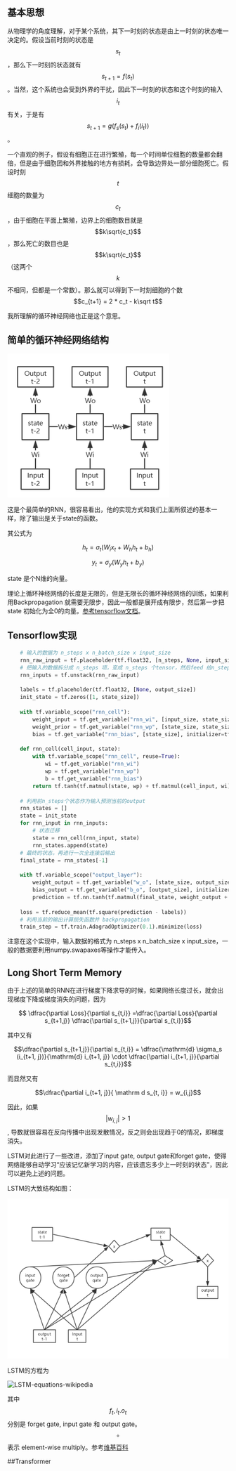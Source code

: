 ## 基本思想

从物理学的角度理解，对于某个系统，其下一时刻的状态是由上一时刻的状态唯一决定的。假设当前时刻的状态是$$s_t$$ ，那么下一时刻的状态就有$$s_{t+1} = f(s_t)$$ 。当然，这个系统也会受到外界的干扰，因此下一时刻的状态和这个时刻的输入$$i_t$$有关，于是有$$s_{t+1} = g(f_s(s_t) + f_i(i_t))$$ 。

一个直观的例子，假设有细胞正在进行繁殖，每一个时间单位细胞的数量都会翻倍，但是由于细胞团和外界接触的地方有损耗，会导致边界处一部分细胞死亡。假设时刻 $$t$$ 细胞的数量为 $$c_t$$ ，由于细胞在平面上繁殖，边界上的细胞数目就是 $$k\sqrt{c_t}$$  ，那么死亡的数目也是 $$k\sqrt{c_t}$$ （这两个$$k$$不相同，但都是一个常数）。那么就可以得到下一时刻细胞的个数 $$c_{t+1} = 2 * c_t - k\sqrt t$$

我所理解的循环神经网络也正是这个意思。

## 简单的循环神经网络结构

![RNN](../figs/RNN.PNG)

这是个最简单的RNN，很容易看出，他的实现方式和我们上面所叙述的基本一样，除了输出是关于state的函数。

其公式为

$$ h_t = \sigma_t(W_ix_t + W_hh_t + b_h)$$

$$y_t = \sigma_y (W_yh_t+b_y)$$

state 是个N维的向量。

理论上循环神经网络的长度是无限的，但是无限长的循环神经网络的训练，如果利用Backpropagation 就需要无限步，因此一般都是展开成有限步，然后第一步把 state 初始化为全0的向量。[参考tensorflow文档](https://www.tensorflow.org/tutorials/sequences/recurrent#truncated_backpropagation)。

## Tensorflow实现

```python
    # 输入的数据为 n_steps x n_batch_size x input_size
    rnn_raw_input = tf.placeholder(tf.float32, [n_steps, None, input_size])
    # 把输入的数据拆分成 n_steps 项，变成 n_steps 个tensor，然后feed 给n_steps 步的输入
    rnn_inputs = tf.unstack(rnn_raw_input)
	
    labels = tf.placeholder(tf.float32, [None, output_size])
    init_state = tf.zeros([1, state_size])

    with tf.variable_scope("rnn_cell"):
        weight_input = tf.get_variable("rnn_wi", [input_size, state_size])
        weight_prior = tf.get_variable("rnn_wp", [state_size, state_size])
        bias = tf.get_variable("rnn_bias", [state_size], initializer=tf.constant_initializer(0.0))

    def rnn_cell(cell_input, state):
        with tf.variable_scope("rnn_cell", reuse=True):
            wi = tf.get_variable("rnn_wi")
            wp = tf.get_variable("rnn_wp")
            b = tf.get_variable("rnn_bias")
        return tf.tanh(tf.matmul(state, wp) + tf.matmul(cell_input, wi) + b)

    # 利用前n_steps个状态作为输入预测当前的output
    rnn_states = []
    state = init_state
    for rnn_input in rnn_inputs:
        # 状态迁移
        state = rnn_cell(rnn_input, state)
        rnn_states.append(state)
    # 最终的状态，再进行一次全连接后输出
    final_state = rnn_states[-1]

    with tf.variable_scope("output_layer"):
        weight_output = tf.get_variable("w_o", [state_size, output_size])
        bias_output = tf.get_variable("b_o", [output_size], initializer=tf.constant_initializer(0.0))
        prediction = tf.nn.tanh(tf.matmul(final_state, weight_output + bias_output))

    loss = tf.reduce_mean(tf.square(prediction - labels))
    # 利用当前的输出计算损失函数并 backpropagation
    train_step = tf.train.AdagradOptimizer(0.1).minimize(loss)
```

注意在这个实现中，输入数据的格式为 n_steps x n_batch_size x input_size，一般的数据要利用numpy.swapaxes等操作才能传入。

## Long Short Term Memory

由于上述的简单的RNN在进行梯度下降求导的时候，如果网络长度过长，就会出现梯度下降或梯度消失的问题，因为

$$ \dfrac{\partial Loss}{\partial s_{t,i}} =\dfrac{\partial Loss}{\partial s_{t+1,j}} \dfrac{\partial s_{t+1,j}}{\partial s_{t,i}}$$

其中又有

$$\dfrac{\partial s_{t+1,j}}{\partial s_{t,i}} = \dfrac{\mathrm{d} \sigma_s  (i_{t+1, j})}{\mathrm{d} i_{t+1, j}} \cdot \dfrac{\partial i_{t+1, j}}{\partial s_{t,i}}$$

而显然又有

$$\dfrac{\partial i_{t+1, j}}{ \mathrm d s_{t, i}} = w_{i,j}​$$

因此，如果$$|w_{i,j}|>1​$$ , 导数就很容易在反向传播中出现发散情况，反之则会出现趋于0的情况，即梯度消失。

LSTM对此进行了一些改进，添加了input gate, output gate和forget gate，使得网络能够自动学习“应该记忆新学习的内容，应该遗忘多少上一时刻的状态”，因此可以避免上述的问题。

LSTM的大致结构如图：

![LSTM](../figs/LSTM.PNG)

LSTM的方程为

![LSTM-equations-wikipedia](D:\MyDoc\文章\Learn\figs\LSTM-equations-wikipedia.png)

其中 $$f_t, i_t. o_t$$ 分别是 forget gate, input gate 和 output gate。$$\circ $$ 表示 element-wise multiply。参考[维基百科](https://en.wikipedia.org/wiki/Long_short-term_memory)

##Transformer

